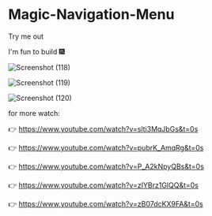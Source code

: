 # Magic-Navigation-Menu
Try me out

I'm fun to build 🎆

![Screenshot (118)](https://user-images.githubusercontent.com/62172250/169552779-a4d07490-85d7-4a12-a36c-02c4f2dfb348.png)

![Screenshot (119)](https://user-images.githubusercontent.com/62172250/169552978-751de113-e2ec-4ef6-a610-e0c03c40e185.png)

![Screenshot (120)](https://user-images.githubusercontent.com/62172250/169553002-bb1dcd4a-0cec-42d4-bed4-b0c173ebd818.png)


for more watch:

👉 https://www.youtube.com/watch?v=slti3MqJbGs&t=0s

👉 https://www.youtube.com/watch?v=pubrK_AmqRg&t=0s

👉 https://www.youtube.com/watch?v=P_A2kNpyQBs&t=0s

👉 https://www.youtube.com/watch?v=zIYBrz1GlQQ&t=0s

👉 https://www.youtube.com/watch?v=zB07dcKX9FA&t=0s


